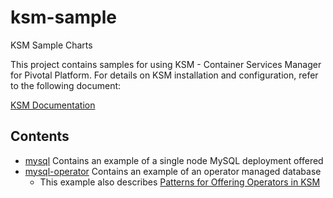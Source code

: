 # ksm-sample
KSM Sample Charts

This project contains samples for using KSM - Container Services Manager for Pivotal Platform. 
For details on KSM installation and configuration, refer to the following document:

[KSM Documentation](https://docs.pivotal.io/ksm)


## Contents
* [mysql](mysql) Contains an example of a single node MySQL deployment offered
* [mysql-operator](mysql-operator) Contains an example of an operator managed database
  - This example also describes [Patterns for Offering Operators in KSM](./mysql-operator/README.MD#patterns-for-offering-operators-in-ksm)
